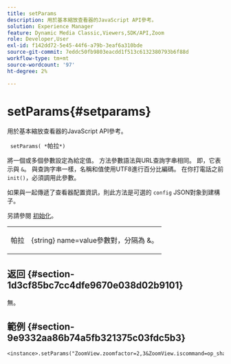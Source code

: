 ```yaml
---
title: setParams
description: 用於基本縮放查看器的JavaScript API參考。
solution: Experience Manager
feature: Dynamic Media Classic,Viewers,SDK/API,Zoom
role: Developer,User
exl-id: f142dd72-5e45-44f6-a79b-3eaf6a310bde
source-git-commit: 7eddc50fb9803eacdd1f513c6132380793b6f88d
workflow-type: tm+mt
source-wordcount: '97'
ht-degree: 2%

---
```


# setParams{#setparams}

用於基本縮放查看器的JavaScript API參考。

` setParams( *`帕拉`*)`

將一個或多個參數設定為給定值。 方法參數語法與URL查詢字串相同。 即，它表示與 `&`。 與查詢字串一樣，名稱和值使用UTF8進行百分比編碼。 在你打電話之前 `init()`，必須調用此參數。

如果與一起傳遞了查看器配置資訊，則此方法是可選的 `config` JSON對象到建構子。

另請參閱 [初始化](../../../c-html5-s7-aem-asset-viewers/c-html5-20-basic-zoom-viewer-about/c-html5-20-basic-zoom-viewer-javascriptapiref/r-html5-basic-zoom-viewer-20-javascriptapiref-init.md#reference-aee94dd92a28410784f7a1792e28683b)。

<table id="table_896DFF34A68A403DB93A6D597461A573"> 
 <tbody> 
  <tr> 
   <td colname="col1"> <p> <span class="codeph"> <span class="varname"> 帕拉</span> </span> </p> </td> 
   <td colname="col2"> <p> <span class="codeph"> {string}</span> name=value參數對，分隔為 <span class="codeph"> &amp;</span>。 </p> </td> 
  </tr> 
 </tbody> 
</table>

## 返回 {#section-1d3cf85bc7cc4dfe9670e038d02b9101}

無。

## 範例 {#section-9e9332aa86b74a5fb321375c03fdc5b3}

```
<instance>.setParams("ZoomView.zoomfactor=2,3&ZoomView.iscommand=op_sharpen%3d1")
```
